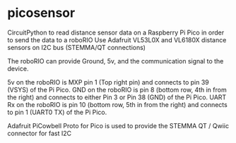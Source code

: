 # picosensor
CircuitPython to read distance sensor data on a Raspberry Pi Pico in order to send the data to a roboRIO
Use Adafruit VL53L0X and VL6180X distance sensors on I2C bus (STEMMA/QT connections)

The roboRIO can provide Ground, 5v, and the communication signal to the device.

5v on the roboRIO is MXP pin 1 (Top right pin) and connects to pin 39 (VSYS) of the Pi Pico.
GND on the roboRIO is pin 8 (bottom row, 4th in from the right) and connects to either Pin 3 or Pin 38 (GND) of the Pi Pico.
UART Rx on the roboRIO is pin 10 (bottom row, 5th in from the right) and connects to pin 1 (UART0 TX) of the Pi Pico.

Adafruit PiCowbell Proto for Pico is used to provide the STEMMA QT / Qwiic connector for fast I2C
